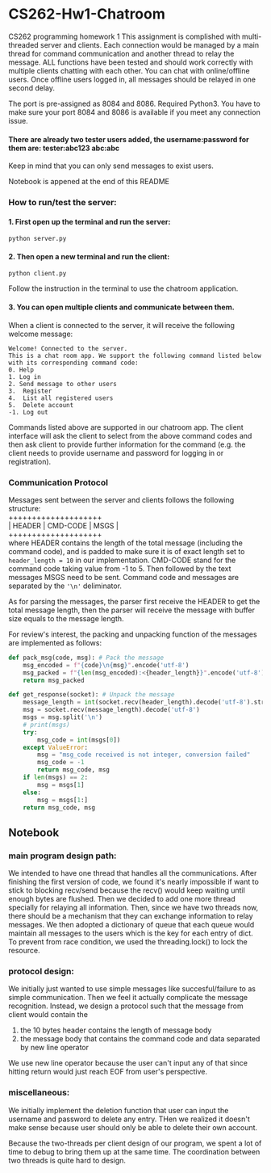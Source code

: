 # CS262-Hw1-Chatroom

CS262 programming homework 1
This assignment is complished with multi-threaded server and clients. Each connection would be managed by a main thread for command communication and another thread to relay the message. ALL functions have been tested and should work correctly with multiple clients chatting with each other. You can chat with online/offline users. Once offline users logged in, all messages should be relayed in one second delay. 

The port is pre-assigned as 8084 and 8086. 
Required Python3. You have to make sure your port 8084 and 8086 is available if you meet any connection issue.

#### There are already two tester users added, the username:password for them are: tester:abc123 abc:abc

Keep in mind that you can only send messages to exist users. 

Notebook is appened at the end of this README

### How to run/test the server: 

  #### 1. First open up the terminal and run the server:
```
python server.py
```
  #### 2. Then open a new terminal and run the client:
  
 ```
 python client.py
 ```
 Follow the instruction in the terminal to use the chatroom application. 
 
  #### 3. You can open multiple clients and communicate between them.

When a client is connected to the server, it will receive the following welcome message:
```
Welcome! Connected to the server.
This is a chat room app. We support the following command listed below with its corresponding command code:
0. Help
1. Log in 
2. Send message to other users
3.  Register
4.  List all registered users
5.  Delete account
-1. Log out
```
Commands listed above are supported in our chatroom app. The client interface will ask the client to select from the above command codes and then ask client to provide further information for the command (e.g. the client needs to provide username and password for logging in or registration).

### Communication Protocol
Messages sent between the server and clients follows the following structure:  
++++++++++++++++++++  
| HEADER | CMD-CODE | MSGS |  
++++++++++++++++++++    
where HEADER contains the length of the total message (including the command code), and is padded to make sure it is of exact length set to `header_length = 10` in our implementation. CMD-CODE stand for the command code taking value from -1 to 5. Then followed by the text messages MSGS need to be sent. Command code and messages are separated by the `'\n'` deliminator. 

As for parsing the messages, the parser first receive the HEADER to get the total message length, then the parser will receive the message with buffer size equals to the message length.

For review's interest, the packing and unpacking function of the messages are implemented as follows:
```python
def pack_msg(code, msg): # Pack the message
    msg_encoded = f"{code}\n{msg}".encode('utf-8')
    msg_packed = f"{len(msg_encoded):<{header_length}}".encode('utf-8') + msg_encoded
    return msg_packed

def get_response(socket): # Unpack the message
    message_length = int(socket.recv(header_length).decode('utf-8').strip())
    msg = socket.recv(message_length).decode('utf-8')
    msgs = msg.split('\n')
    # print(msgs)
    try:
        msg_code = int(msgs[0])
    except ValueError:
        msg = "msg_code received is not integer, conversion failed"
        msg_code = -1
        return msg_code, msg
    if len(msgs) == 2:
        msg = msgs[1]
    else:
        msg = msgs[1:]
    return msg_code, msg
```



## Notebook
### main program design path:
We intended to have one thread that handles all the communications. After finishing the first
version of code, we found it's nearly impossible if want to stick to blocking recv/send because the recv() would 
keep waiting until enough bytes are flushed. Then we decided to add one more thread 
specially for relaying all information. 
Then, since we have two threads now, there should be a mechanism that they can exchange information 
to relay messages. We then adopted a dictionary of queue that each queue would maintain 
all messages to the users which is the key for each entry of dict. To prevent from race
condition, we used the threading.lock() to lock the resource.
### protocol design:
We initially just wanted to use simple messages like succesful/failure to as simple
communication. Then we feel it actually complicate the message recognition. Instead,
we design a protocol such that the message from client would contain the 
1. the 10 bytes header contains the length of message body
2. the message body that contains the command code and data separated by new line operator

We use new line operator because the user can't input any of that since hitting return 
would just reach EOF from user's perspective.
### miscellaneous:
We initially implement the deletion function that user can input the username and 
password to delete any entry. THen we realized it doesn't make sense because user should only be
able to delete their own account.

Because the two-threads per client design of our program, we spent a lot of time 
to debug to bring them up at the same time. The coordination between two threads is 
quite hard to design. 
